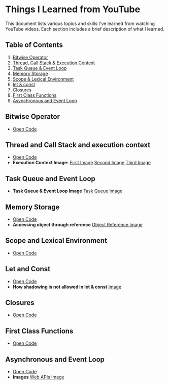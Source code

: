 # Things I Learned from YouTube

This document lists various topics and skills I've learned from watching YouTube videos. Each section includes a brief description of what I learned.

## Table of Contents
1. [Bitwise Operator](#bitwise-operator)
2. [Thread, Call Stack & Execution Context](#thread-and-call-stack-and-execution-context)
3. [Task Queue & Event Loop](#task-queue-and-event-loop)
4. [Memory Storage](#memory-storage)
5. [Scope & Lexical Environment](#scope-and-lexical-environment)
6. [let & const](#let-and-const)
7. [Closures](#closures)
8. [First Class Functions](#first-class-functions)
9. [Asynchronous and Event Loop](#asynchronous-and-event-loop)



## Bitwise Operator
- [Open Code](basic-js/bitwise_operator.js)
<!-- - **JavaScript**: Gained knowledge on DOM manipulation, events, and ES6 features. -->

## Thread and Call Stack and execution context
- [Open Code](basic-js/thread_and_call_stack.js)
- **Execution Context Image:**  [First Image](asset_images/first_execution_context.png) [Second Image](asset_images/second_execution_context.png) [Third Image](asset_images/third_execution_context.png)

## Task Queue and Event Loop
- **Task Queue & Event Loop Image** [Task Queue Image](asset_images/task_queue_event_loop.png)

## Memory Storage
- [Open Code](basic-js/memory_storage.js)
- **Accessing object through reference** [Object Reference Image](asset_images/object_reference.png)

## Scope and Lexical Environment
- [Open Code](basic-js/scope_&_lexical_environment.js)

## Let and Const
- [Open Code](basic-js/let_&_const.js)
- **How shadowing is not allowed in let & const** [Image](asset_images/shadowing.png)

## Closures
- [Open Code](basic-js/closures.js)

## First Class Functions
- [Open Code](basic-js/first_class_functions.js)

## Asynchronous and Event Loop
- [Open Code](basic-js/async_and_event_loop.js)
- **Images** [Web APIs Image](asset_images/web_apis.png)



